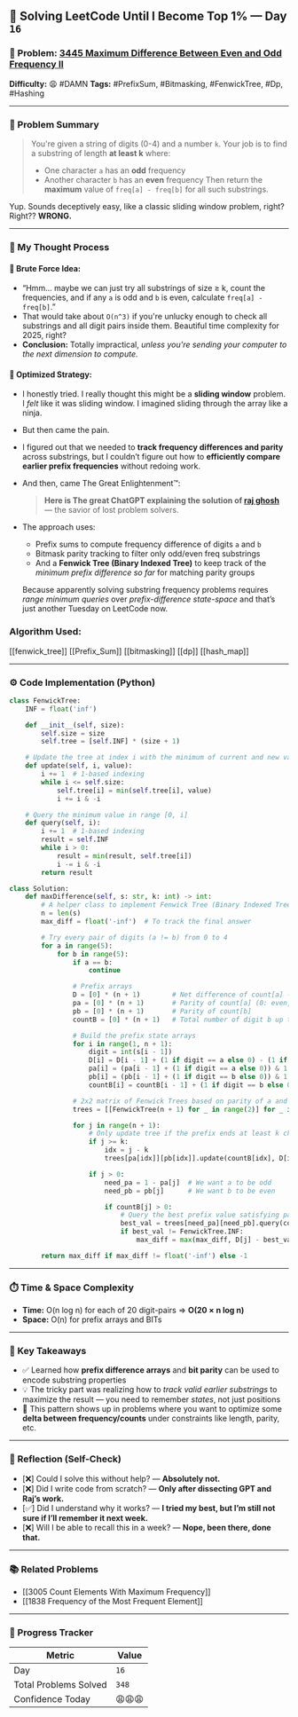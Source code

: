 ## 🧠 Solving LeetCode Until I Become Top 1% — Day `16`

### 🔹 Problem: [3445 Maximum Difference Between Even and Odd Frequency II](https://leetcode.com/problems/maximum-difference-between-even-and-odd-frequency-ii/)

**Difficulty:** 😩 #DAMN
**Tags:** #PrefixSum, #Bitmasking, #FenwickTree, #Dp, #Hashing

---

### 📝 Problem Summary

> You're given a string of digits (0-4) and a number `k`. Your job is to find a substring of length **at least k** where:
>
> - One character `a` has an **odd** frequency
> - Another character `b` has an **even** frequency
>   Then return the **maximum** value of `freq[a] - freq[b]` for all such substrings.

Yup. Sounds deceptively easy, like a classic sliding window problem, right? Right?? **WRONG.**

---

### 🧠 My Thought Process

#### 💭 Brute Force Idea:

- “Hmm… maybe we can just try all substrings of size ≥ k, count the frequencies, and if any `a` is odd and `b` is even, calculate `freq[a] - freq[b]`.”
- That would take about `O(n^3)` if you're unlucky enough to check all substrings and all digit pairs inside them. Beautiful time complexity for 2025, right?
- **Conclusion:** Totally impractical, _unless you're sending your computer to the next dimension to compute._

#### 🧠 Optimized Strategy:

- I honestly tried. I really thought this might be a **sliding window** problem. I _felt_ like it was sliding window. I imagined sliding through the array like a ninja.

- But then came the pain.

- I figured out that we needed to **track frequency differences and parity** across substrings, but I couldn’t figure out how to **efficiently compare earlier prefix frequencies** without redoing work.

- And then, came The Great Enlightenment™:

  > **Here is The great ChatGPT explaining the solution of [raj ghosh](https://leetcode.com/problems/maximum-difference-between-even-and-odd-frequency-ii/solutions/6831422/all-language-solutions0msbeat-100all-in-0f88h/)** — the savior of lost problem solvers.

- The approach uses:

  - Prefix sums to compute frequency difference of digits `a` and `b`
  - Bitmask parity tracking to filter only odd/even freq substrings
  - And a **Fenwick Tree (Binary Indexed Tree)** to keep track of the _minimum prefix difference so far_ for matching parity groups

  Because apparently solving substring frequency problems requires _range minimum queries_ over _prefix-difference state-space_ and that’s just another Tuesday on LeetCode now.

### Algorithm Used:

[[fenwick_tree]] [[Prefix_Sum]] [[bitmasking]] [[dp]] [[hash_map]]

---

### ⚙️ Code Implementation (Python)

```python
class FenwickTree:
    INF = float('inf')

    def __init__(self, size):
        self.size = size
        self.tree = [self.INF] * (size + 1)

    # Update the tree at index i with the minimum of current and new value
    def update(self, i, value):
        i += 1  # 1-based indexing
        while i <= self.size:
            self.tree[i] = min(self.tree[i], value)
            i += i & -i

    # Query the minimum value in range [0, i]
    def query(self, i):
        i += 1  # 1-based indexing
        result = self.INF
        while i > 0:
            result = min(result, self.tree[i])
            i -= i & -i
        return result

class Solution:
    def maxDifference(self, s: str, k: int) -> int:
        # A helper class to implement Fenwick Tree (Binary Indexed Tree) for range minimum queries
        n = len(s)
        max_diff = float('-inf')  # To track the final answer

        # Try every pair of digits (a != b) from 0 to 4
        for a in range(5):
            for b in range(5):
                if a == b:
                    continue

                # Prefix arrays
                D = [0] * (n + 1)        # Net difference of count[a] - count[b]
                pa = [0] * (n + 1)       # Parity of count[a] (0: even, 1: odd)
                pb = [0] * (n + 1)       # Parity of count[b]
                countB = [0] * (n + 1)   # Total number of digit b up to index i

                # Build the prefix state arrays
                for i in range(1, n + 1):
                    digit = int(s[i - 1])
                    D[i] = D[i - 1] + (1 if digit == a else 0) - (1 if digit == b else 0)
                    pa[i] = (pa[i - 1] + (1 if digit == a else 0)) & 1  # Even/Odd parity
                    pb[i] = (pb[i - 1] + (1 if digit == b else 0)) & 1
                    countB[i] = countB[i - 1] + (1 if digit == b else 0)

                # 2x2 matrix of Fenwick Trees based on parity of a and b
                trees = [[FenwickTree(n + 1) for _ in range(2)] for _ in range(2)]

                for j in range(n + 1):
                    # Only update tree if the prefix ends at least k characters before current
                    if j >= k:
                        idx = j - k
                        trees[pa[idx]][pb[idx]].update(countB[idx], D[idx])

                    if j > 0:
                        need_pa = 1 - pa[j]  # We want a to be odd
                        need_pb = pb[j]      # We want b to be even

                        if countB[j] > 0:
                            # Query the best prefix value satisfying parity and b count
                            best_val = trees[need_pa][need_pb].query(countB[j] - 1)
                            if best_val != FenwickTree.INF:
                                max_diff = max(max_diff, D[j] - best_val)

        return max_diff if max_diff != float('-inf') else -1
```

---

### ⏱️ Time & Space Complexity

- **Time:** O(n log n) for each of 20 digit-pairs ⇒ **O(20 × n log n)**
- **Space:** O(n) for prefix arrays and BITs

---

### 🧩 Key Takeaways

- ✅ Learned how **prefix difference arrays** and **bit parity** can be used to encode substring properties
- 💡 The tricky part was realizing how to _track valid earlier substrings_ to maximize the result — you need to remember _states_, not just positions
- 💭 This pattern shows up in problems where you want to optimize some **delta between frequency/counts** under constraints like length, parity, etc.

---

### 🔁 Reflection (Self-Check)

- [❌] Could I solve this without help? — **Absolutely not.**
- [❌] Did I write code from scratch? — **Only after dissecting GPT and Raj’s work.**
- [✅] Did I understand why it works? — **I tried my best, but I’m still not sure if I’ll remember it next week.**
- [❌] Will I be able to recall this in a week? — **Nope, been there, done that.**

---

### 📚 Related Problems

- [[3005 Count Elements With Maximum Frequency]]
- [[1838 Frequency of the Most Frequent Element]]

---

### 🚀 Progress Tracker

| Metric                | Value  |
| --------------------- | ------ |
| Day                   | `16`   |
| Total Problems Solved | `348`  |
| Confidence Today      | 😩😩😩 |
